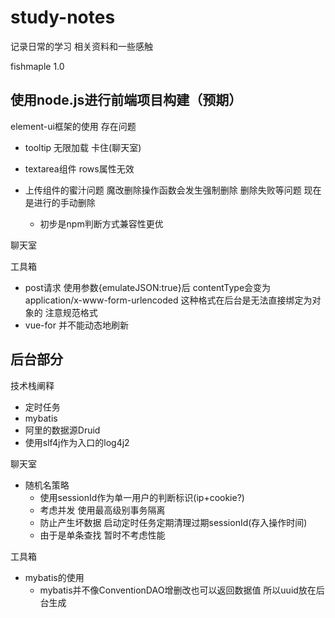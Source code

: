 # study-notes
记录日常的学习
相关资料和一些感触



 fishmaple 1.0

## 使用node.js进行前端项目构建（预期）
    
element-ui框架的使用 存在问题
   - tooltip 无限加载 卡住(聊天室)
   - textarea组件 rows属性无效
   - 上传组件的蜜汁问题 魔改删除操作函数会发生强制删除 删除失败等问题 现在是进行的手动删除
   
      
      - 初步是npm判断方式兼容性更优

聊天室

工具箱
   - post请求 使用参数{emulateJSON:true}后 contentType会变为application/x-www-form-urlencoded 这种格式在后台是无法直接绑定为对象的 注意规范格式
   - vue-for 并不能动态地刷新
      
    
## 后台部分


 技术栈阐释
  - 定时任务
  - mybatis
  - 阿里的数据源Druid
  - 使用slf4j作为入口的log4j2

 聊天室 
  - 随机名策略
      - 使用sessionId作为单一用户的判断标识(ip+cookie?)
      - 考虑并发 使用最高级别事务隔离
      - 防止产生坏数据 启动定时任务定期清理过期sessionId(存入操作时间)
      - 由于是单条查找 暂时不考虑性能 
      
 工具箱
   - mybatis的使用
     - mybatis并不像ConventionDAO增删改也可以返回数据值 所以uuid放在后台生成
 

          

